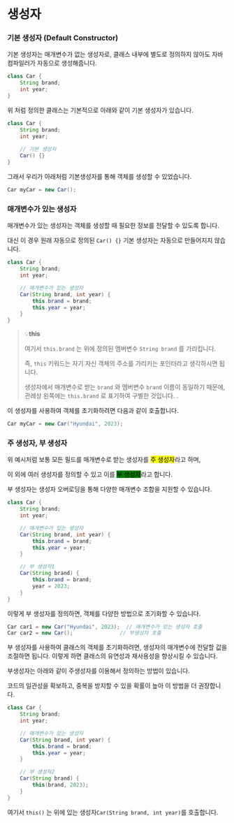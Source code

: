 # 생성자

### **기본 생성자 (Default Constructor)**

기본 생성자는 매개변수가 없는 생성자로, 클래스 내부에 별도로 정의하지 않아도 자바 컴파일러가 자동으로 생성해줍니다.

```java
class Car {
    String brand;
    int year;
}
```

위 처럼 정의한 클래스는 기본적으로 아래와 같이 기본 생성자가 있습니다.

```java
class Car {
    String brand;
    int year;
    
    // 기본 생성자
    Car() {}
}
```

그래서 우리가 아래처럼 기본생성자를 통해 객체를 생성할 수 있었습니다.

```java
Car myCar = new Car();
```



### **매개변수가 있는 생성자**

매개변수가 있는 생성자는 객체를 생성할 때 필요한 정보를 전달할 수 있도록 합니다.

대신 이 경우 원래 자동으로 정의된 `Car() {}` 기본 생성자는 자동으로 만들어지지 않습니다.

```java
class Car {
    String brand;
    int year;

    // 매개변수가 있는 생성자
    Car(String brand, int year) {
        this.brand = brand;
        this.year = year;
    }
}
```

> 💡**this**
>
> 여기서 `this.brand` 는 위에 정의된 멤버변수 `String brand` 를 가리킵니다.
>
> 즉, `this` 키워드는 자기 자신 객체의 주소를 가리키는 포인터라고 생각하시면 됩니다.
>
> 생성자에서 매개변수로 받는 `brand` 와 멤버변수 `brand` 이름이 동일하기 때문에, 관례상 왼쪽에는 `this.brand` 로 표기하여 구별한 것입니다. .



이 생성자를 사용하여 객체를 초기화하려면 다음과 같이 호출합니다.

```java
Car myCar = new Car("Hyundai", 2023);
```





### **주 생성자, 부 생성자**

위 예시처럼 보통 모든 필드를 매개변수로 받는 생성자를 <mark style="background-color:yellow;">주 생성자</mark>라고 하며,

이 외에 여러 생성자를 정의할 수 있고 이를 <mark style="background-color:green;">부 생성자</mark>라고 합니다.&#x20;

부 생성자는 생성자 오버로딩을 통해 다양한 매개변수 조합을 지원할 수 있습니다.

```java
class Car {
    String brand;
    int year;

    // 매개변수가 있는 생성자
    Car(String brand, int year) {
        this.brand = brand;
        this.year = year;
    }

    // 부 생성자1
    Car(String brand) {
        this.brand = brand;
        year = 2023;
    }
}
```

이렇게 부 생성자를 정의하면, 객체를 다양한 방법으로 초기화할 수 있습니다.

```java
Car car1 = new Car("Hyundai", 2023);  // 매개변수가 있는 생성자 호출
Car car2 = new Car();               // 부생성자 호출
```

부 생성자를 사용하여 클래스의 객체를 초기화하려면, 생성자의 매개변수에 전달할 값을 조절하면 됩니다. 이렇게 하면 클래스의 유연성과 재사용성을 향상시킬 수 있습니다.



부생성자는 아래와 같이 주생성자를 이용해서 정의하는 방법이 있습니다.

코드의 일관성을 확보하고, 중복을 방지할 수 있을 확률이 높아 이 방법을 더 권장합니다.

```java
class Car {
    String brand;
    int year;

    // 매개변수가 있는 생성자
    Car(String brand, int year) {
        this.brand = brand;
        this.year = year;
    }

    // 부 생성자2
    Car(String brand) {
        this(brand, 2023);
    }
}
```

여기서 `this()` 는 위에 있는 생성자`Car(String brand, int year)`를 호출합니다.




